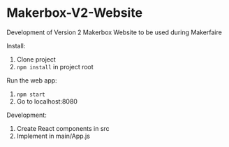 # Makerbox-V2-Website
Development of Version 2 Makerbox Website to be used during Makerfaire

Install:
1. Clone project
2. `npm install` in project root

Run the web app:
1. `npm start`
2. Go to localhost:8080

Development:
1. Create React components in src
2. Implement in main/App.js
